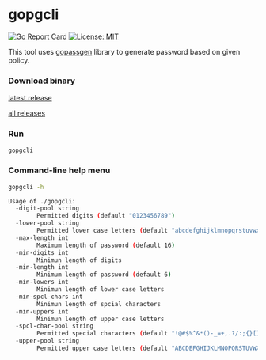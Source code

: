 # gopgcli

[![Go Report Card](https://goreportcard.com/badge/github.com/sayanarijit/gopgcli)](https://goreportcard.com/report/github.com/sayanarijit/gopgcli)
[![License: MIT](https://img.shields.io/badge/License-MIT-yellow.svg)](https://github.com/sayanarijit/gopgcli/blob/master/LICENSE)

This tool uses [gopassgen](https://github.com/sayanarijit/gopassgen) library to generate password based on given policy.

### Download binary

[latest release](https://github.com/sayanarijit/gopgcli/releases/latest)

[all releases](https://github.com/sayanarijit/gopgcli/releases)

### Run

```bash
gopgcli
```

### Command-line help menu

```bash
gopgcli -h
```

```bash
Usage of ./gopgcli:
  -digit-pool string
        Permitted digits (default "0123456789")
  -lower-pool string
        Permitted lower case letters (default "abcdefghijklmnopqrstuvwxyz")
  -max-length int
        Maximum length of password (default 16)
  -min-digits int
        Minimun length of digits
  -min-length int
        Minimum length of password (default 6)
  -min-lowers int
        Minimun length of lower case letters
  -min-spcl-chars int
        Minimun length of spcial characters
  -min-uppers int
        Minimun length of upper case letters
  -spcl-char-pool string
        Permitted special characters (default "!@#$%^&*()-_=+,.?/:;{}[]~")
  -upper-pool string
        Permitted upper case letters (default "ABCDEFGHIJKLMNOPQRSTUVWXYZ")
```
